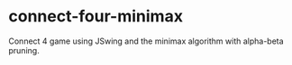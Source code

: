 # connect-four-minimax
Connect 4 game using JSwing and the minimax algorithm with alpha-beta pruning.
